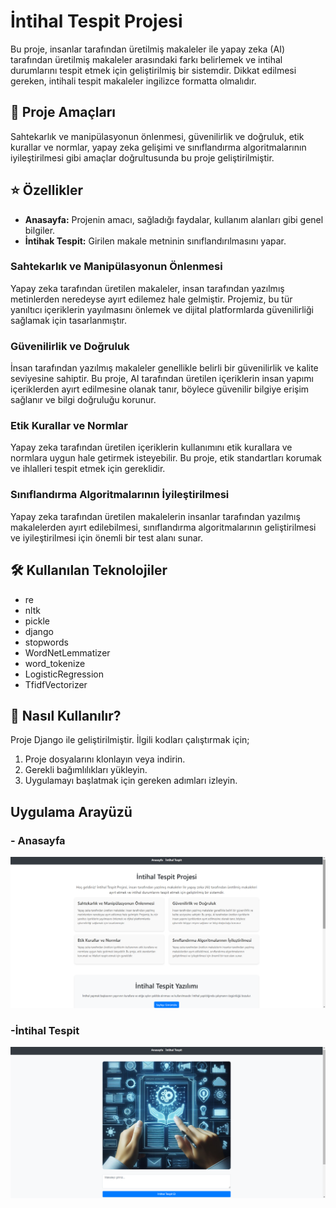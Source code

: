 # İntihal Tespit Projesi

Bu proje, insanlar tarafından üretilmiş makaleler ile yapay zeka (AI) tarafından üretilmiş makaleler arasındaki farkı belirlemek ve intihal durumlarını tespit etmek için geliştirilmiş bir sistemdir. Dikkat edilmesi gereken, intihali tespit makaleler ingilizce formatta olmalıdır.

## 🚀 Proje Amaçları

Sahtekarlık ve manipülasyonun önlenmesi, güvenilirlik ve doğruluk, etik kurallar ve normlar, yapay zeka gelişimi ve sınıflandırma algoritmalarının iyileştirilmesi gibi amaçlar doğrultusunda bu proje geliştirilmiştir.

## ⭐ Özellikler

- **Anasayfa:** Projenin amacı, sağladığı faydalar, kullanım alanları gibi genel bilgiler.
- **İntihak Tespit:** Girilen makale metninin sınıflandırılmasını yapar.
  
### Sahtekarlık ve Manipülasyonun Önlenmesi

Yapay zeka tarafından üretilen makaleler, insan tarafından yazılmış metinlerden neredeyse ayırt edilemez hale gelmiştir. Projemiz, bu tür yanıltıcı içeriklerin yayılmasını önlemek ve dijital platformlarda güvenilirliği sağlamak için tasarlanmıştır.

### Güvenilirlik ve Doğruluk

İnsan tarafından yazılmış makaleler genellikle belirli bir güvenilirlik ve kalite seviyesine sahiptir. Bu proje, AI tarafından üretilen içeriklerin insan yapımı içeriklerden ayırt edilmesine olanak tanır, böylece güvenilir bilgiye erişim sağlanır ve bilgi doğruluğu korunur.

### Etik Kurallar ve Normlar

Yapay zeka tarafından üretilen içeriklerin kullanımını etik kurallara ve normlara uygun hale getirmek isteyebilir. Bu proje, etik standartları korumak ve ihlalleri tespit etmek için gereklidir.

### Sınıflandırma Algoritmalarının İyileştirilmesi

Yapay zeka tarafından üretilen makalelerin insanlar tarafından yazılmış makalelerden ayırt edilebilmesi, sınıflandırma algoritmalarının geliştirilmesi ve iyileştirilmesi için önemli bir test alanı sunar.
## 🛠️ Kullanılan Teknolojiler

- re
- nltk
- pickle
- django
- stopwords
- WordNetLemmatizer
- word_tokenize
- LogisticRegression
- TfidfVectorizer

## 📂 Nasıl Kullanılır?
Proje Django ile geliştirilmiştir. İlgili kodları çalıştırmak için;
1. Proje dosyalarını klonlayın veya indirin.
2. Gerekli bağımlılıkları yükleyin.
3. Uygulamayı başlatmak için gereken adımları izleyin.

## Uygulama Arayüzü
### - Anasayfa
![Uygulama](images/anasayfa.png)
### -İntihal Tespit
![Uygulama](images/intihal_tespit.png)
